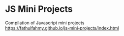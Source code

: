 # JS Mini Projects
Compilation of Javascript mini projects
</br>
https://fathulfahmy.github.io/js-mini-projects/index.html
